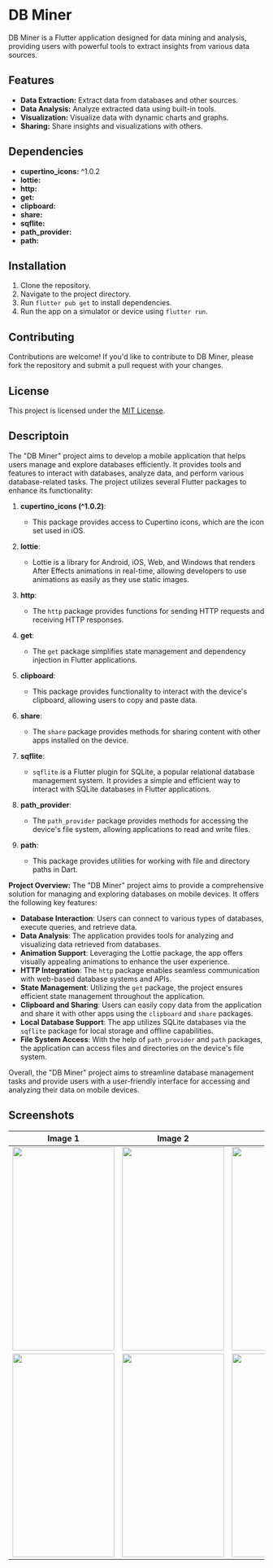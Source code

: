 # DB Miner

DB Miner is a Flutter application designed for data mining and analysis, providing users with powerful tools to extract insights from various data sources.

## Features
- **Data Extraction:** Extract data from databases and other sources.
- **Data Analysis:** Analyze extracted data using built-in tools.
- **Visualization:** Visualize data with dynamic charts and graphs.
- **Sharing:** Share insights and visualizations with others.

## Dependencies
- **cupertino_icons:** ^1.0.2
- **lottie:**
- **http:**
- **get:**
- **clipboard:**
- **share:**
- **sqflite:**
- **path_provider:**
- **path:**

## Installation
1. Clone the repository.
2. Navigate to the project directory.
3. Run `flutter pub get` to install dependencies.
4. Run the app on a simulator or device using `flutter run`.

## Contributing
Contributions are welcome! If you'd like to contribute to DB Miner, please fork the repository and submit a pull request with your changes.

## License
This project is licensed under the [MIT License](LICENSE).

## Descriptoin

The "DB Miner" project aims to develop a mobile application that helps users manage and explore databases efficiently. It provides tools and features to interact with databases, analyze data, and perform various database-related tasks. The project utilizes several Flutter packages to enhance its functionality:

1. **cupertino_icons (^1.0.2)**:
   - This package provides access to Cupertino icons, which are the icon set used in iOS.

2. **lottie**:
   - Lottie is a library for Android, iOS, Web, and Windows that renders After Effects animations in real-time, allowing developers to use animations as easily as they use static images.

3. **http**:
   - The `http` package provides functions for sending HTTP requests and receiving HTTP responses.

4. **get**:
   - The `get` package simplifies state management and dependency injection in Flutter applications.

5. **clipboard**:
   - This package provides functionality to interact with the device's clipboard, allowing users to copy and paste data.

6. **share**:
   - The `share` package provides methods for sharing content with other apps installed on the device.

7. **sqflite**:
   - `sqflite` is a Flutter plugin for SQLite, a popular relational database management system. It provides a simple and efficient way to interact with SQLite databases in Flutter applications.

8. **path_provider**:
   - The `path_provider` package provides methods for accessing the device's file system, allowing applications to read and write files.

9. **path**:
   - This package provides utilities for working with file and directory paths in Dart.

**Project Overview:**
The "DB Miner" project aims to provide a comprehensive solution for managing and exploring databases on mobile devices. It offers the following key features:

- **Database Interaction**: Users can connect to various types of databases, execute queries, and retrieve data.
- **Data Analysis**: The application provides tools for analyzing and visualizing data retrieved from databases.
- **Animation Support**: Leveraging the Lottie package, the app offers visually appealing animations to enhance the user experience.
- **HTTP Integration**: The `http` package enables seamless communication with web-based database systems and APIs.
- **State Management**: Utilizing the `get` package, the project ensures efficient state management throughout the application.
- **Clipboard and Sharing**: Users can easily copy data from the application and share it with other apps using the `clipboard` and `share` packages.
- **Local Database Support**: The app utilizes SQLite databases via the `sqflite` package for local storage and offline capabilities.
- **File System Access**: With the help of `path_provider` and `path` packages, the application can access files and directories on the device's file system.

Overall, the "DB Miner" project aims to streamline database management tasks and provide users with a user-friendly interface for accessing and analyzing their data on mobile devices.

## Screenshots

| Image 1 | Image 2 | Image 3 |
|---------|---------|---------|
| <img src="https://github.com/rajbha9/DB_Miner_APP/assets/135328342/3e16bc21-d178-4add-b2b1-deb0ae814db2" width="200" height="400"> | <img src="https://github.com/rajbha9/DB_Miner_APP/assets/135328342/541eb805-3ec9-40bc-a6f3-3da0f3dc9dd3" width="200" height="400"> | <img src="https://github.com/rajbha9/DB_Miner_APP/assets/135328342/0eb10bcb-1087-49b0-878e-3b90d9d65c38" width="200" height="400"> |
| <img src="https://github.com/rajbha9/DB_Miner_APP/assets/135328342/23889177-996b-493e-a1c9-5e9826a8598f" width="200" height="400"> | <img src="https://github.com/rajbha9/DB_Miner_APP/assets/135328342/cff02e4f-c30e-4fcb-bf22-a07a998f8339" width="200" height="400"> | <img src="https://github.com/rajbha9/DB_Miner_APP/assets/135328342/c1c79365-86bc-4a3e-a0d5-71aed11c6bdd" width="200" height="400"> |

